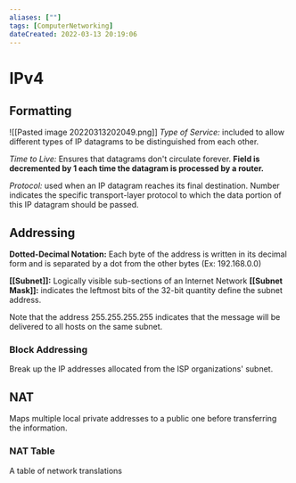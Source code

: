```yaml
---
aliases: [""] 
tags: [ComputerNetworking] 
dateCreated: 2022-03-13 20:19:06
---
```

# IPv4
## Formatting
![[Pasted image 20220313202049.png]]
*Type of Service:* included to allow different types of IP datagrams to be distinguished from each other. 

*Time to Live:* Ensures that datagrams don't circulate forever. **Field is decremented by 1 each time the datagram is processed by a router.**

*Protocol:* used when an IP datagram reaches its final destination. Number indicates the specific transport-layer protocol to which the data portion of this IP datagram should be passed.

## Addressing
**Dotted-Decimal Notation:** Each byte of the address is written in its decimal form and is separated by a dot from the other bytes (Ex: 192.168.0.0)

**[[Subnet]]:** Logically visible sub-sections of an Internet Network
**[[Subnet Mask]]:**  indicates the leftmost bits of the 32-bit quantity define the subnet address.

Note that the address 255.255.255.255 indicates that the message will be delivered to all hosts on the same subnet. 

### Block Addressing
Break up the IP addresses allocated from the ISP organizations' subnet.

## NAT 
Maps multiple local private addresses to a public one before transferring the information.

### NAT Table
A table of network translations

